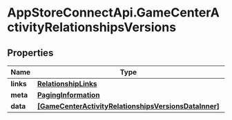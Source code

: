 # AppStoreConnectApi.GameCenterActivityRelationshipsVersions

## Properties

Name | Type | Description | Notes
------------ | ------------- | ------------- | -------------
**links** | [**RelationshipLinks**](RelationshipLinks.md) |  | [optional] 
**meta** | [**PagingInformation**](PagingInformation.md) |  | [optional] 
**data** | [**[GameCenterActivityRelationshipsVersionsDataInner]**](GameCenterActivityRelationshipsVersionsDataInner.md) |  | [optional] 


